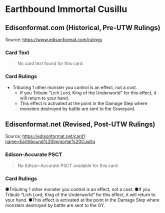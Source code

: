 # Earthbound Immortal Cusillu

## Edisonformat.com (Historical, Pre-UTW Rulings)

Source: https://www.edisonformat.com/rulings

### Card Text

> No card text found for this card.

### Card Rulings

*   Tributing 1 other monster you control is an effect, not a cost.
    *   If you Tribute “Lich Lord, King of the Underworld” for this effect, it will return to your hand.
    *   This effect is activated at the point in the Damage Step where monsters destroyed by battle are sent to the Graveyard.

## Edisonformat.net (Revised, Post-UTW Rulings)

Source: https://edisonformat.net/card?name=Earthbound%20Immortal%20Cusillu

### Edison-Accurate PSCT

> No Edison-Accurate PSCT available for this card.

### Card Rulings

●Tributing 1 other monster you control is an effect, not a cost.
●If you Tribute “Lich Lord, King of the Underworld” for this effect, it will return to your hand.
●This effect is activated at the point in the Damage Step where monsters destroyed by battle are sent to the GY.
            